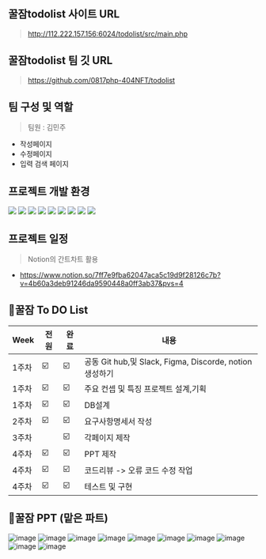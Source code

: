 
## 꿀잠todolist 사이트 URL
> http://112.222.157.156:6024/todolist/src/main.php

## 꿀잠todolist 팀 깃 URL
> https://github.com/0817php-404NFT/todolist

## 팀 구성 및 역할
 > 팀원 :  김민주
  - 작성페이지
  - 수정페이지
  - 입력 검색 페이지

## 프로젝트 개발 환경

<img src="https://img.shields.io/badge/html5-E34F26?style=for-the-badge&logo=html5&logoColor=white"> <img src="https://img.shields.io/badge/css-1572B6?style=for-the-badge&logo=css3&logoColor=white">
<img src="https://img.shields.io/badge/github-181717?style=for-the-badge&logo=github&logoColor=white">
<img src="https://img.shields.io/badge/mariaDB-003545?style=for-the-badge&logo=mariaDB&logoColor=white">
<img src="https://img.shields.io/badge/PHP-777BB4?style=for-the-badge&logo=php&logoColor=white">
<img src="https://img.shields.io/badge/Figma-F24E1E?style=for-the-badge&logo=Figma&logoColor=white">
<img src="https://img.shields.io/badge/Slack-4A154B?style=for-the-badge&logo=Slack&logoColor=white">
<img src="https://img.shields.io/badge/Notion-000?style=for-the-badge&logo=notion&logoColor=fff"/>
<img src="https://img.shields.io/badge/VsCode-007ACC?style=for-the-badge&logo=Visualstudiocode&logoColor=fff"/>



## 프로젝트 일정
> Notion의 간트차트 활용
- https://www.notion.so/7ff7e9fba62047aca5c19d9f28126c7b?v=4b60a3deb91246da9590448a0ff3ab37&pvs=4

## 🍎꿀잠 To DO List

| Week | 전원 | 완료 | 내용 |
| ------ | -- | -- |----------- |
| 1주차 | ☑️ | ☑️ | 공동 Git hub,및 Slack, Figma, Discorde, notion 생성하기 |
| 1주차 | ☑️ | ☑️ | 주요 컨셉 및 특징 프로젝트 설계,기획 |
| 1주차 | ☑️ | ☑️ | DB설계 |
| 2주차 | ☑️ | ☑️ | 요구사항명세서 작성 |
| 3주차 |  |  ☑️ |각페이지 제작 |
| 4주차 | ☑️ | ☑️ |PPT 제작 |
| 4주차 | ☑️ | ☑️ | 코드리뷰 -> 오류 코드 수정 작업  |
| 4주차 | ☑️ | ☑️ | 테스트 및 구현 |

## 🍎꿀잠 PPT (맡은 파트)
![image](https://github.com/kktofu720/PHP-1st-project/assets/142575027/501f178d-cdee-4029-88fe-973167c3f41e)
![image](https://github.com/kktofu720/PHP-1st-project/assets/142575027/d146525f-28b4-4ee3-bc91-689ed62c4a7a)
![image](https://github.com/kktofu720/PHP-1st-project/assets/142575027/9ecad873-e008-4f83-88ed-6271c059caa5)
![image](https://github.com/kktofu720/PHP-1st-project/assets/142575027/da08a426-4083-44f9-9b1c-4d79cf16d017)
![image](https://github.com/kktofu720/PHP-1st-project/assets/142575027/5e1cbde5-c108-45ac-bc25-ed30db9601ae)
![image](https://github.com/kktofu720/PHP-1st-project/assets/142575027/9756ad95-54d6-4ee9-8dc8-dd5be8cd9438)
![image](https://github.com/kktofu720/PHP-1st-project/assets/142575027/abbc99c2-3120-4927-9113-431a05eeb83a)
![image](https://github.com/kktofu720/PHP-1st-project/assets/142575027/31a636bb-59f1-4f67-bb7a-fb75bf0b850b)
![image](https://github.com/kktofu720/PHP-1st-project/assets/142575027/292035be-a82d-48a3-b065-5cf3b5679de6)
![image](https://github.com/kktofu720/PHP-1st-project/assets/142575027/2bab75e8-09b9-4569-b851-847c73e090d9)






  
